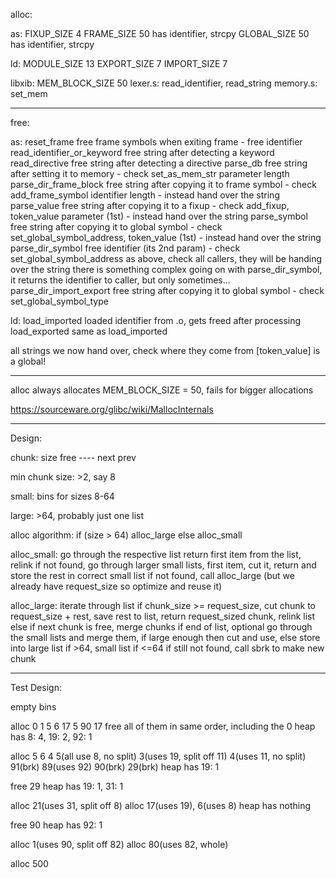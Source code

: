 alloc:

as:
FIXUP_SIZE      4
FRAME_SIZE      50
    has identifier, strcpy
GLOBAL_SIZE     50
    has identifier, strcpy

ld:
MODULE_SIZE     13
EXPORT_SIZE     7
IMPORT_SIZE     7

libxib:
MEM_BLOCK_SIZE  50
    lexer.s: read_identifier, read_string
    memory.s: set_mem

-----

free:

as:
reset_frame                     free frame symbols when exiting frame - free identifier
read_identifier_or_keyword      free string after detecting a keyword
read_directive                  free string after detecting a directive
parse_db                        free string after setting it to memory - check set_as_mem_str parameter length
parse_dir_frame_block           free string after copying it to frame symbol - check add_frame_symbol identifier length - instead hand over the string
parse_value                     free string after copying it to a fixup - check add_fixup, token_value parameter (1st) - instead hand over the string
parse_symbol                    free string after copying it to global symbol - check set_global_symbol_address, token_value (1st) - instead hand over the string
parse_dir_symbol                free identifier (its 2nd param) - check set_global_symbol_address as above, check all callers, they will be handing over the string
                                there is something complex going on with parse_dir_symbol, it returns the identifier to caller, but only sometimes...
parse_dir_import_export         free string after copying it to global symbol - check set_global_symbol_type

ld:
load_imported                   loaded identifier from .o, gets freed after processing
load_exported                   same as load_imported

all strings we now hand over, check where they come from
[token_value] is a global!

-----

alloc always allocates MEM_BLOCK_SIZE = 50, fails for bigger allocations

https://sourceware.org/glibc/wiki/MallocInternals

-----

Design:

chunk:
    size
    free
    ----
    next
    prev

min chunk size: >2, say 8

small: bins for sizes 8-64

large:
    >64, probably just one list

alloc algorithm:
    if (size > 64) alloc_large
    else alloc_small

alloc_small:
    go through the respective list
    return first item from the list, relink
    if not found, go through larger small lists, first item, cut it, return and store the rest in correct small list
    if not found, call alloc_large (but we already have request_size so optimize and reuse it)

alloc_large:
    iterate through list
    if chunk_size >= request_size, cut chunk to request_size + rest, save rest to list, return request_sized chunk, relink list
    else if next chunk is free, merge chunks
    if end of list, optional go through the small lists and merge them, if large enough then cut and use, else store into large list if >64, small list if <=64
    if still not found, call sbrk to make new chunk

-----

Test Design:

empty bins

alloc 0 1 5 6 17 5 90 17
free all of them in same order, including the 0
heap has 8: 4, 19: 2, 92: 1

alloc 5 6 4 5(all use 8, no split) 3(uses 19, split off 11) 4(uses 11, no split) 91(brk) 89(uses 92) 90(brk) 29(brk)
heap has 19: 1

free 29
heap has 19: 1, 31: 1

alloc 21(uses 31, split off 8)
alloc 17(uses 19), 6(uses 8)
heap has nothing

free 90
heap has 92: 1

alloc 1(uses 90, split off 82)
alloc 80(uses 82, whole)

alloc 500

